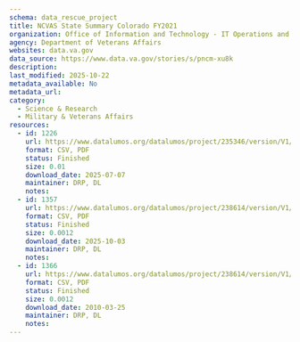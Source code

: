 ```yaml
---
schema: data_rescue_project 
title: NCVAS State Summary Colorado FY2021
organization: Office of Information and Technology - IT Operations and Services (ITOPS)
agency: Department of Veterans Affairs
websites: data.va.gov
data_source: https://www.data.va.gov/stories/s/pncm-xu8k
description: 
last_modified: 2025-10-22
metadata_available: No
metadata_url: 
category:
  - Science & Research 
  - Military & Veterans Affairs 
resources:
  - id: 1226
    url: https://www.datalumos.org/datalumos/project/235346/version/V1/view
    format: CSV, PDF
    status: Finished
    size: 0.01
    download_date: 2025-07-07
    maintainer: DRP, DL
    notes: 
  - id: 1357
    url: https://www.datalumos.org/datalumos/project/238614/version/V1/view
    format: CSV, PDF
    status: Finished
    size: 0.0012
    download_date: 2025-10-03
    maintainer: DRP, DL
    notes: 
  - id: 1366
    url: https://www.datalumos.org/datalumos/project/238614/version/V1/view
    format: CSV, PDF
    status: Finished
    size: 0.0012
    download_date: 2010-03-25
    maintainer: DRP, DL
    notes: 
---
```

